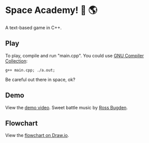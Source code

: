 # Space Academy! 🚀 🌎 

A text-based game in C++.

## Play

To play, compile and run "main.cpp". You could use [GNU Compiler Collection](https://gcc.gnu.org/):

```
g++ main.cpp; ./a.out; 
```

Be careful out there in space, ok?

## Demo

View the [demo video](https://drive.google.com/open?id=14a0Q4Lz7nAuMY27FlozwQ1inxpx7xwrf). Sweet battle music by [Ross Bugden](https://www.youtube.com/channel/UCQKGLOK2FqmVgVwYferltKQ).

## Flowchart 

View the [flowchart on Draw.io](https://drive.google.com/file/d/1Wr5NatI6T6I1RdAbBxyoFlr4RiF80RLf/view?usp=sharing).
